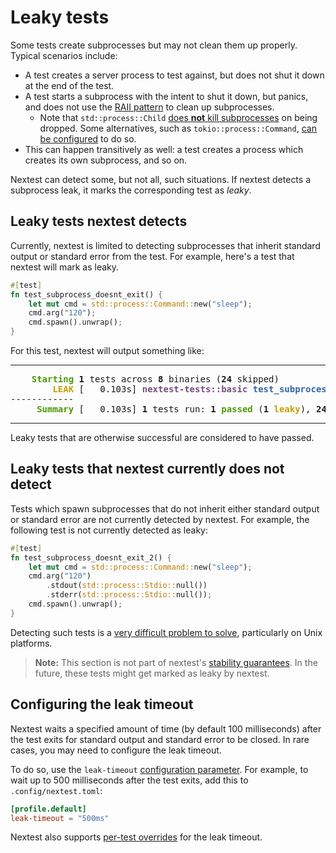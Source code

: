 # Leaky tests

Some tests create subprocesses but may not clean them up properly. Typical scenarios include:
* A test creates a server process to test against, but does not shut it down at the end of the test.
* A test starts a subprocess with the intent to shut it down, but panics, and does not use the [RAII pattern](https://doc.rust-lang.org/rust-by-example/scope/raii.html) to clean up subprocesses.
  * Note that `std::process::Child` [does **not** kill subprocesses](https://doc.rust-lang.org/std/process/struct.Child.html#warning) on being dropped. Some alternatives, such as `tokio::process::Command`, [can be configured](https://docs.rs/tokio/1/tokio/process/struct.Command.html#method.kill_on_drop) to do so.
* This can happen transitively as well: a test creates a process which creates its own subprocess, and so on.

Nextest can detect some, but not all, such situations. If nextest detects a subprocess leak, it marks the corresponding test as *leaky*.

## Leaky tests nextest detects

Currently, nextest is limited to detecting subprocesses that inherit standard output or standard error from the test. For example, here's a test that nextest will mark as leaky.

```rust
#[test]
fn test_subprocess_doesnt_exit() {
    let mut cmd = std::process::Command::new("sleep");
    cmd.arg("120");
    cmd.spawn().unwrap();
}
```

For this test, nextest will output something like:

---

<pre><font color="#4E9A06"><b>    Starting</b></font> <b>1</b> tests across <b>8</b> binaries (<b>24</b> skipped)
<font color="#C4A000"><b>        LEAK</b></font> [   0.103s] <font color="#75507B"><b>nextest-tests::basic</b></font> <font color="#3465A4"><b>test_subprocess_doesnt_exit</b></font>
------------
<font color="#4E9A06"><b>     Summary</b></font> [   0.103s] <b>1</b> tests run: <b>1</b> <font color="#4E9A06"><b>passed</b></font> (<b>1</b> <font color="#C4A000"><b>leaky</b></font>), <b>24</b> <font color="#C4A000"><b>skipped</b></font>
</pre>

---

Leaky tests that are otherwise successful are considered to have passed.

## Leaky tests that nextest currently does not detect

Tests which spawn subprocesses that do not inherit either standard output or standard error are not currently detected by nextest. For example, the following test is not currently detected as leaky:

```rust
#[test]
fn test_subprocess_doesnt_exit_2() {
    let mut cmd = std::process::Command::new("sleep");
    cmd.arg("120")
        .stdout(std::process::Stdio::null())
        .stderr(std::process::Stdio::null());
    cmd.spawn().unwrap();
}
```

Detecting such tests is a [very difficult problem to solve](https://github.com/oconnor663/duct.py/blob/master/gotchas.md#killing-grandchild-processes), particularly on Unix platforms.

> **Note:** This section is not part of nextest's [stability guarantees](stability.md). In the future, these tests might get marked as leaky by nextest.

## Configuring the leak timeout

Nextest waits a specified amount of time (by default 100 milliseconds) after the test exits for standard output and standard error to be closed. In rare cases, you may need to configure the leak timeout.

To do so, use the `leak-timeout` [configuration parameter](configuration.md). For example, to wait up to 500 milliseconds after the test exits, add this to `.config/nextest.toml`:

```toml
[profile.default]
leak-timeout = "500ms"
```

Nextest also supports [per-test overrides](per-test-overrides.md) for the leak timeout.
